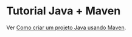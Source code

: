 # Tutorial Java + Maven

Ver [Como criar um projeto Java usando Maven](https://blog.vepo.dev/tutorial/como-criar-um-projeto-java-usando-maven).